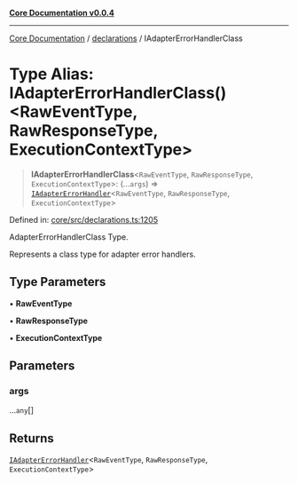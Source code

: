 [**Core Documentation v0.0.4**](../../README.md)

***

[Core Documentation](../../modules.md) / [declarations](../README.md) / IAdapterErrorHandlerClass

# Type Alias: IAdapterErrorHandlerClass()\<RawEventType, RawResponseType, ExecutionContextType\>

> **IAdapterErrorHandlerClass**\<`RawEventType`, `RawResponseType`, `ExecutionContextType`\>: (...`args`) => [`IAdapterErrorHandler`](../interfaces/IAdapterErrorHandler.md)\<`RawEventType`, `RawResponseType`, `ExecutionContextType`\>

Defined in: [core/src/declarations.ts:1205](https://github.com/stonemjs/core/blob/d2167ff53d508d3a75c05f0cf962180518d3e061/src/declarations.ts#L1205)

AdapterErrorHandlerClass Type.

Represents a class type for adapter error handlers.

## Type Parameters

• **RawEventType**

• **RawResponseType**

• **ExecutionContextType**

## Parameters

### args

...`any`[]

## Returns

[`IAdapterErrorHandler`](../interfaces/IAdapterErrorHandler.md)\<`RawEventType`, `RawResponseType`, `ExecutionContextType`\>
